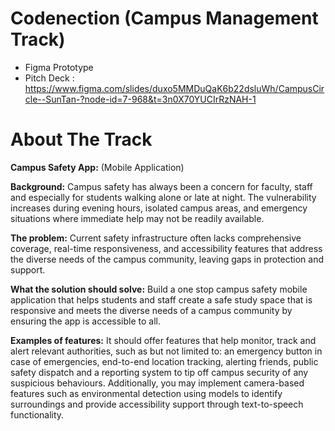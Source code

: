 # Codenection (Campus Management Track)
- Figma Prototype
- Pitch Deck : https://www.figma.com/slides/duxo5MMDuQaK6b22dsluWh/CampusCircle--SunTan-?node-id=7-968&t=3n0X70YUCIrRzNAH-1






# About The Track

**Campus Safety App:**
(Mobile Application)

**Background:**
Campus safety has always been a concern for faculty, staff and especially for students walking alone or late at night. The vulnerability increases during evening hours, isolated campus areas, and emergency situations where immediate help may not be readily available. 

**The problem:**
Current safety infrastructure often lacks comprehensive coverage, real-time responsiveness, and accessibility features that address the diverse needs of the campus community, leaving gaps in protection and support.

**What the solution should solve:**
Build a one stop campus safety mobile application that helps students and staff create a safe study space that is responsive and meets the diverse needs of a campus community by ensuring the app is accessible to all.

**Examples of features:**
It should offer features that help monitor, track and alert relevant authorities, such as but not limited to: an emergency button in case of emergencies, end-to-end location tracking, alerting friends, public safety dispatch and a reporting system to tip off campus security of any suspicious behaviours. Additionally, you may implement camera-based features such as environmental detection using models to identify surroundings and provide accessibility support through text-to-speech functionality.
